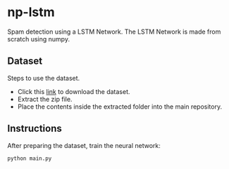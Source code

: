 # np-lstm
Spam detection using a LSTM Network. The LSTM Network is made from scratch using numpy.  

## Dataset
Steps to use the dataset.
- Click this [link](https://www.kaggle.com/uciml/sms-spam-collection-dataset/download) to download the dataset.
- Extract the zip file. 
- Place the contents inside the extracted folder into the main repository. 

## Instructions
After preparing the dataset, train the neural network:
```
python main.py
```
